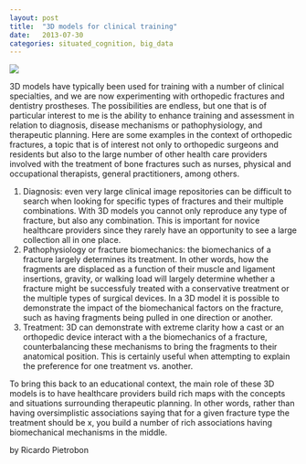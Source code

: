 ```yaml
---
layout: post
title:  "3D models for clinical training"
date:   2013-07-30
categories: situated_cognition, big_data
---
```


![](https://lh6.googleusercontent.com/-9bSce_VZSOU/UffkEw4Ck-I/AAAAAAAAz-Y/JflPNKPfy6g/w506-h285/Desktop.jpg)

3D models have typically been used for training with a number of clinical specialties, and we are now experimenting with orthopedic fractures and dentistry prostheses. The possibilities are endless, but one that is of particular interest to me is the ability to enhance training and assessment in relation to diagnosis, disease mechanisms or pathophysiology, and therapeutic planning. Here are some examples in the context of orthopedic fractures, a topic that is of interest not only to orthopedic surgeons and residents but also to the large number of other health care providers involved with the treatment of bone fractures such as nurses, physical and occupational therapists, general practitioners, among others.

1. Diagnosis: even very large clinical image repositories can be difficult to search when looking for specific types of fractures and their multiple combinations. With 3D models you cannot only reproduce any type of fracture, but also any combination. This is important for novice healthcare providers since they rarely have an opportunity to see a large collection all in one place. 
2. Pathophysiology or fracture biomechanics: the biomechanics of a fracture largely determines its treatment. In other words, how the fragments are displaced as a function of their muscle and ligament insertions, gravity, or walking load will largely determine whether a fracture might be successfuly treated with a conservative treatment or the multiple types of surgical devices. In a 3D model it is possible to demonstrate the impact of the biomechanical factors on the fracture, such as having fragments being pulled in one direction or another.
3. Treatment: 3D can demonstrate with extreme clarity how a cast or an orthopedic device interact with a the biomechanics of a fracture, counterbalancing these mechanisms to bring the fragments to their anatomical position. This is certainly useful when attempting to explain the preference for one treatment vs. another.

To bring this back to an educational context, the main role of these 3D models is to have healthcare providers build rich maps with the concepts and situations surrounding therapeutic planning. In other words, rather than having oversimplistic associations saying that for a given fracture type the treatment should be x, you build a number of rich associations having biomechanical mechanisms in the middle.

by Ricardo Pietrobon
